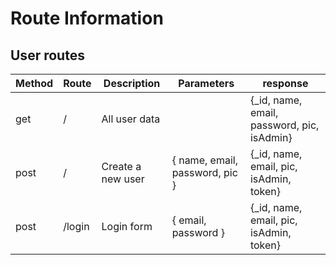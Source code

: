 # Route Information

## User routes

| Method | Route | Description | Parameters | response |
| --- | --- | --- | --- | --- |
| get | / | All user data | | {_id, name, email, password, pic, isAdmin} |
| post | / | Create a new user | { name, email, password, pic } | {_id, name, email, pic, isAdmin, token} |
| post | /login | Login form | { email, password } |  {_id, name, email, pic, isAdmin, token}  |



